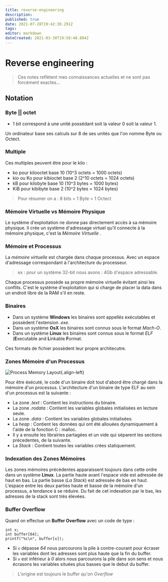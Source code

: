 ```yaml
---
title: reverse-engineering
description: 
published: true
date: 2021-07-28T19:42:30.291Z
tags: 
editor: markdown
dateCreated: 2021-03-30T19:58:48.804Z
---
```


# Reverse engineering
> Ces notes reflètent mes connaissances actuelles et ne sont pas forcément exactes...

<!-- TITLE: Reverse Engineering -->
<!-- SUBTITLE: Some note about Reverse Engineering who aim explore deep computer's architecture -->



## Notation

### Byte || octet

* 1 bit correspond à une unité possédant soit la valeur 0 soit la valeur 1.

Un ordinateur base ses calculs sur 8 de ses unités que l'on nomme Byte ou Octect. 

### Multiple

Ces multiples peuvent être pour le kilo :

* ko pour kilooctet base 10 (10^3 octets	= 1000 octets)
* kio ou Ko pour kibioctet base 2 (2^10 octets = 1024 octets)
* kB pour kilobyte base 10 (10^3 bytes = 1000 bytes)
* KiB pour kibibyte base 2 (10^2 bytes = 1024 bytes)
 

> Pour résumer on a :  8 bits = 1 Byte = 1 Octect

### Mémoire Virtuelle vs Mémoire Physique

Le système d'exploitation ne donne pas directement accès à sa mémoire physique. Il crée un système d'adressage virtuel qu'il connecte à la mémoire physique, c'est la *Mémoire Virtuelle* .

### Mémoire et Processus

La *mémoire virtuelle* est chargée dans chaque processus. Avec un espace d'adressage correspondant à l'architecture du processeur.

> ex : pour un système 32-bit nous avons : 4Gb d'espace adressable.

Chaque processus possède sa propre mémoire virtuelle évitant ainsi les conflits. C'est le système d'exploitation qui si charge de placer la data dans un endroit libre de la RAM s'il en reste. 

### Binaires

* Dans un système **Windows** les binaires sont appellés exécutables et possèdent l'extension *.exe*.
* Dans un système **OsX** les binaires sont connus sous le format *Mach-O*.
* Dans un système **Linux** les binaires sont connus sous le format *ELF* (**E**xecutable and **L**inkable **F**ormat.

Ces formats de fichier possèdent leur propre architecutre.

### Zones Mémoire d'un Processus

![Process Memory Layout](/uploads/process-memory-layout.png "Process Memory Layout"){.align-left}

Pour être éxécuté, le code d'un binaire doit tout d'abord être chargé dans la mémoire d'un processus. L'architecture d'un binaire de type ELF au sein d'un processus est la suivante :

* La zone *.text* : Contient les instructions du binaire.
* La zone *.rodata* : Contient les variables globales initialisées en lecture seule.
* La zone *.data* : Contient les variables globales initialisées.
* La *heap* : Contient les données qui ont été allouées dynamiquement à l'aide de la fonction C :  malloc.
* Il y a ensuite les librairies partagées et un vide qui séparent les sections précedentes, de la suivante.
* La *Stack* : Contient toutes les variables crées statiquement.

### Indexation des Zones Mémoires

Les zones mémoires précédentes apparaissent toujours dans cette ordre dans un système **Linux**. La partie haute avant l'espace vide est adressée de haut en bas. La partie basse (*La Stack*) est adressée de bas en haut. L'espace entre les deux parties haute et basse de la mémoire d'un processus, a tendance à se réduire. Du fait de cet indexation par le bas, les adresses de la stack sont très élevées.

### Buffer Overflow

Quand on effectue un **Buffer Overflow** avec un code de type : 

```c_cpp
int x;
int buffer[64];
printf("%c\n", buffer[x]);
```

* Si `x` dépasse *64* nous parcourons la pile à contre-courant pour écraser les variables dont les adresses sont plus haute que la fin du buffer.
* Si `x` est inférieur à *0* alors nous parcourons la pile dans son sens et nous écrasons les variables situées plus basses que le debut du buffer.
> L'origine est toujours le buffer qu'on *Overflow*
